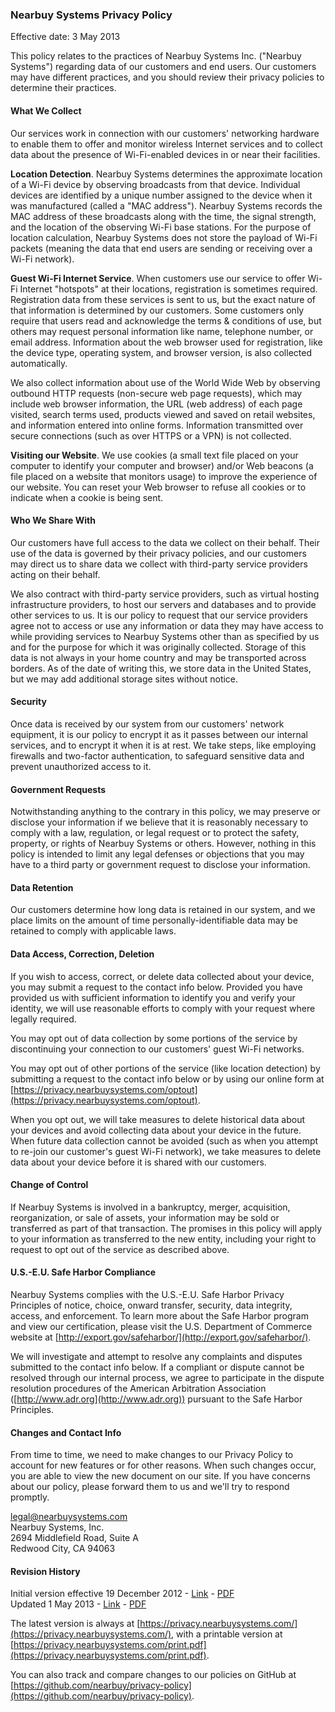 ### Nearbuy Systems Privacy Policy

Effective date: 3 May 2013

This policy relates to the practices of Nearbuy Systems Inc. ("Nearbuy Systems") regarding data of our customers and end users. Our customers may have different practices, and you should review their privacy policies to determine their practices.#### What We CollectOur services work in connection with our customers' networking hardware to enable them to offer and monitor wireless Internet services and to collect data about the presence of Wi-Fi-enabled devices in or near their facilities. __Location Detection__. Nearbuy Systems determines the approximate location of a Wi-Fi device by observing broadcasts from that device. Individual devices are identified by a unique number assigned to the device when it was manufactured (called a "MAC address"). Nearbuy Systems records the MAC address of these broadcasts along with the time, the signal strength, and the location of the observing Wi-Fi base stations. For the purpose of location calculation, Nearbuy Systems does not store the payload of Wi-Fi packets (meaning the data that end users are sending or receiving over a Wi-Fi network). __Guest Wi-Fi Internet Service__. When customers use our service to offer Wi-Fi Internet "hotspots" at their locations, registration is sometimes required. Registration data from these services is sent to us, but the exact nature of that information is determined by our customers. Some customers only require that users read and acknowledge the terms & conditions of use, but others may request personal information like name, telephone number, or email address. Information about the web browser used for registration, like the device type, operating system, and browser version, is also collected automatically. We also collect information about use of the World Wide Web by observing outbound HTTP requests (non-secure web page requests), which may include web browser information, the URL (web address) of each page visited, search terms used, products viewed and saved on retail websites, and information entered into online forms. Information transmitted over secure connections (such as over HTTPS or a VPN) is not collected.__Visiting our Website__. We use cookies (a small text file placed on your computer to identify your computer and browser) and/or Web beacons (a file placed on a website that monitors usage) to improve the experience of our website. You can reset your Web browser to refuse all cookies or to indicate when a cookie is being sent. #### Who We Share WithOur customers have full access to the data we collect on their behalf. Their use of the data is governed by their privacy policies, and our customers may direct us to share data we collect with third-party service providers acting on their behalf. We also contract with third-party service providers, such as virtual hosting infrastructure providers, to host our servers and databases and to provide other services to us.  It is our policy to request that our service providers agree not to access or use any information or data they may have access to while providing services to Nearbuy Systems other than as specified by us and for the purpose for which it was originally collected. Storage of this data is not always in your home country and may be transported across borders.  As of the date of writing this, we store data in the United States, but we may add additional storage sites without notice.#### SecurityOnce data is received by our system from our customers' network equipment, it is our policy to encrypt it as it passes between our internal services, and to encrypt it when it is at rest. We take steps, like employing firewalls and two-factor authentication, to safeguard sensitive data and prevent unauthorized access to it. #### Government RequestsNotwithstanding anything to the contrary in this policy, we may preserve or disclose your information if we believe that it is reasonably necessary to comply with a law, regulation, or legal request or to protect the safety, property, or rights of Nearbuy Systems or others. However, nothing in this policy is intended to limit any legal defenses or objections that you may have to a third party or government request to disclose your information.#### Data RetentionOur customers determine how long data is retained in our system, and we place limits on the amount of time personally-identifiable data may be retained to comply with applicable laws. #### Data Access, Correction, DeletionIf you wish to access, correct, or delete data collected about your device, you may submit a request to the contact info below.  Provided you have provided us with sufficient information to identify you and verify your identity, we will use reasonable efforts to comply with your request where legally required. You may opt out of data collection by some portions of the service by discontinuing your connection to our customers' guest Wi-Fi networks. You may opt out of other portions of the service (like location detection) by submitting a request to the contact info below or by using our online form at [https://privacy.nearbuysystems.com/optout](https://privacy.nearbuysystems.com/optout). 
When you opt out, we will take measures to delete historical data about your devices and avoid collecting data about your device in the future. When future data collection cannot be avoided (such as when you attempt to re-join our customer's guest Wi-Fi network), we take measures to delete data about your device before it is shared with our customers. #### Change of ControlIf Nearbuy Systems is involved in a bankruptcy, merger, acquisition, reorganization, or sale of assets, your information may be sold or transferred as part of that transaction. The promises in this policy will apply to your information as transferred to the new entity, including your right to request to opt out of the service as described above.#### U.S.-E.U. Safe Harbor ComplianceNearbuy Systems complies with the U.S.-E.U. Safe Harbor Privacy Principles of notice, choice, onward transfer, security, data integrity, access, and enforcement. To learn more about the Safe Harbor program and view our certification, please visit the U.S. Department of Commerce website at [http://export.gov/safeharbor/](http://export.gov/safeharbor/). 
We will investigate and attempt to resolve any complaints and disputes submitted to the contact info below. If a compliant or dispute cannot be resolved through our internal process, we agree to participate in the dispute resolution procedures of the American Arbitration Association ([http://www.adr.org](http://www.adr.org)) pursuant to the Safe Harbor Principles.#### Changes and Contact InfoFrom time to time, we need to make changes to our Privacy Policy to account for new features or for other reasons. When such changes occur, you are able to view the new document on our site. If you have concerns about our policy, please forward them to us and we'll try to respond promptly.

<legal@nearbuysystems.com>  Nearbuy Systems, Inc.  
2694 Middlefield Road, Suite A  
Redwood City, CA 94063  #### Revision History

Initial version effective 19 December 2012 - [Link](https://github.com/nearbuy/privacy-policy/blob/master/nearbuy_systems_privacy_policy-20121219.md) - [PDF](https://github.com/nearbuy/privacy-policy/blob/master/nearbuy_systems_privacy_policy-20121219.pdf?raw=true)  Updated 1 May 2013 - [Link](https://github.com/nearbuy/privacy-policy/blob/master/nearbuy_systems_privacy_policy-20130503.md) - [PDF](https://github.com/nearbuy/privacy-policy/blob/master/nearbuy_systems_privacy_policy-20130503.pdf?raw=true)

The latest version is always at [https://privacy.nearbuysystems.com/](https://privacy.nearbuysystems.com/), with a printable version at [https://privacy.nearbuysystems.com/print.pdf](https://privacy.nearbuysystems.com/print.pdf). 

You can also track and compare changes to our policies on GitHub at [https://github.com/nearbuy/privacy-policy](https://github.com/nearbuy/privacy-policy).

  
  